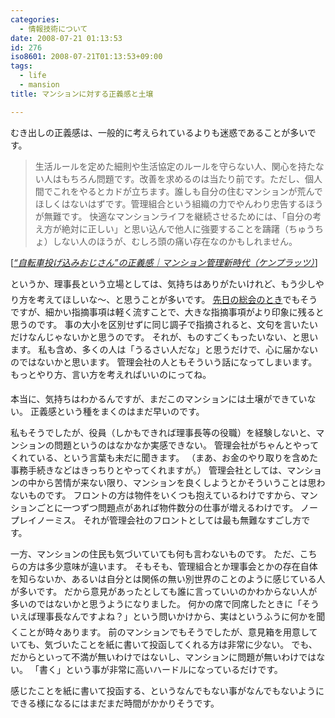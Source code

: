 ```yaml
---
categories:
  - 情報技術について
date: 2008-07-21 01:13:53
id: 276
iso8601: 2008-07-21T01:13:53+09:00
tags:
  - life
  - mansion
title: マンションに対する正義感と土壌

---
```


むき出しの正義感は、一般的に考えられているよりも迷惑であることが多いです。

<blockquote cite="http://kenplatz.nikkeibp.co.jp/article/mansion/20080312/517084/?P=2" title="Source: &#8220;自転車投げ込みおじさん&#8221;の正義感｜マンション管理新時代（ケンプラッツ）; Accessed Date: 5/10/2008" class="blockquote">
生活ルールを定めた細則や生活協定のルールを守らない人、関心を持たない人はもちろん問題です。改善を求めるのは当たり前です。ただし、個人間でこれをやるとカドが立ちます。誰しも自分の住むマンションが荒んでほしくはないはずです。管理組合という組織の力でやんわり忠告するほうが無難です。
快適なマンションライフを継続させるためには、「自分の考え方が絶対に正しい」と思い込んで他人に強要することを躊躇（ちゅうちょ）しない人のほうが、むしろ頭の痛い存在なのかもしれません。 
</blockquote>
<div class="cite"> [<cite><a href="http://kenplatz.nikkeibp.co.jp/article/mansion/20080312/517084/?P=2">&#8220;自転車投げ込みおじさん&#8221;の正義感｜マンション管理新時代（ケンプラッツ）</a></cite>] </div>

&#133;というか、理事長という立場としては、気持ちはありがたいけれど、もう少しやり方を考えてほしいな～、と思うことが多いです。
<a href="https://www.nqou.net/2008/06/01/174158">先日の総会のとき</a>でもそうですが、細かい指摘事項は軽く流すことで、大きな指摘事項がより印象に残ると思うのです。
事の大小を区別せずに同じ調子で指摘されると、文句を言いたいだけなんじゃないかと思うのです。
それが、ものすごくもったいない、と思います。
私も含め、多くの人は「うるさい人だな」と思うだけで、心に届かないのではないかと思います。
管理会社の人ともそういう話になってしまいます。
もっとやり方、言い方を考えればいいのに&#133;ってね。

本当に、気持ちはわかるんですが、まだこのマンションには土壌ができていない。
正義感という種をまくのはまだ早いのです。

私もそうでしたが、役員（しかもできれば理事長等の役職）を経験しないと、マンションの問題というのはなかなか実感できない。
管理会社がちゃんとやってくれている、という言葉も未だに聞きます。
（まあ、お金のやり取りを含めた事務手続きなどはきっちりとやってくれますが。）
管理会社としては、マンションの中から苦情が来ない限り、マンションを良くしようとかそういうことは思わないものです。
フロントの方は物件をいくつも抱えているわけですから、マンションごとに一つずつ問題点があれば物件数分の仕事が増えるわけです。
ノープレイノーミス。
それが管理会社のフロントとしては最も無難なすごし方です。

一方、マンションの住民も気づいていても何も言わないものです。
ただ、こちらの方は多少意味が違います。
そもそも、管理組合とか理事会とかの存在自体を知らないか、あるいは自分とは関係の無い別世界のことのように感じている人が多いです。
だから意見があったとしても誰に言っていいのかわからない人が多いのではないかと思うようになりました。
何かの席で同席したときに「そういえば理事長なんですよね？」という問いかけから、実は&#133;というふうに何かを聞くことが時々あります。
前のマンションでもそうでしたが、意見箱を用意していても、気づいたことを紙に書いて投函してくれる方は非常に少ない。
でも、だからといって不満が無いわけではないし、マンションに問題が無いわけではない。
「書く」という事が非常に高いハードルになっているだけです。

感じたことを紙に書いて投函する、というなんでもない事がなんでもないようにできる様になるにはまだまだ時間がかかりそうです。
